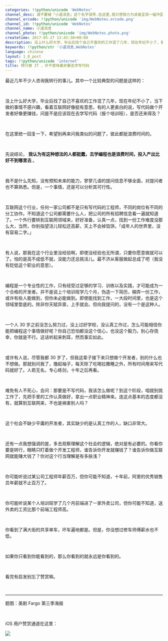 ```yaml
---
categories: !!python/unicode 'WebNotes'
channel_desc: 请不要被「小道消息」这个名字误导.在这里,我只想努力为读者呈现一幅中国互联网的清明上河图.
channel_ercode: !!python/unicode 'img/WebNotes.ercode.png'
channel_id: !!python/unicode 'WebNotes'
channel_name: 小道消息
channel_photo: !!python/unicode 'img/WebNotes.photo.png'
createtime: 2017-05-27 13:43:30+00:00
description: 没上什么好大学，毕业后找个自己不喜欢的工作混了几年，现在年纪不小了，看着互联网好像挺有意思，写代码做个开发者好像更赚钱，问是不是应该现在去学写代码，是否还来得及？
keywords: !!python/str '小道消息,WebNotes'
language: chinese
layout: 1_0_post
tags: !!python/unicode 'internet'
title: 转行做 IT ，并不意味着非要去学写代码
---
```

<div class="rich_media_content" id="js_content">
<p>
         最近几年不少人咨询我转行的事儿。其中一个比较典型的问题是这样的：
        </p>
<p>
<inherit>
<br/>
</inherit>
</p>
<p>
         没上什么好大学，毕业后找了自己不喜欢的工作混了几年，现在年纪不小了，当下做的事情不感兴趣，看着互联网好像挺有意思，有的人更直白的说，写代码做个开发者好像更赚钱，问是不是应该现在去学写代码（报个培训班），是否还来得及？
        </p>
<p>
<br/>
</p>
<p>
         在这里统一回复一下，希望别再来问我类似的问题了，彼此都挺浪费时间的。
        </p>
<p>
<br/>
</p>
<p>
         先说结论，
         <strong>
          我认为有这种想法的人都挺蠢，去学编程也是浪费时间，投入产出比好不到哪里去
         </strong>
         。
        </p>
<p>
<br/>
</p>
<p>
         我不是什么先知，没有预知未来的能力，寥寥几语的提问信息不够全面，对提问者也不算熟悉。但是，一个事情，还是可以分析其可行性。
        </p>
<p>
<br/>
</p>
<p>
         互联网这个行业，任何一家公司都不是只有写代码的工程师，不同的岗位有不同的分工协作。不知道这个公司都需要什么人，把公司的所有招聘信息看一遍就知道了。一个外行要转到互联网领域来，好好准备，认真一点，找到一份工作难度没那么大，当然，你别指望活儿轻松还高薪，天上不会掉馅饼。「成年人的世界里，没有容易二字。」
        </p>
<p>
<inherit>
<br/>
</inherit>
</p>
<p>
         有人说，那我在这个行业里没经验啊，即使没经验也无所谓，只要你愿意做就可以了。怕的是高不成低不就，没能力还总挑活儿。最不济从客服做起总成了吧（我没有贬低这个职业的意思）。
        </p>
<p>
<br/>
</p>
<p>
         编程是一个专业性的工作，只有经受过足够的学习、训练以及实践，才可能成为一个合格的开发者。并不是说上个培训班学几个月，伪造一下简历，糊弄一份工作，或许有些人能做到，但你未必能做到。即使能找到工作，一大段时间里，也是这个领域里垫底的。除非你天赋异禀，上手就会。但向我提问的，没有一个是这种人。
        </p>
<p>
<br/>
</p>
<p>
         一个人 30 岁之前没怎么努力过，没上过好学校，没认真工作过，怎么可能相信你能把编程这个事情做好呢？你自己恐怕都没这个信心，也没这个毅力。别心存侥幸，你就是不行。这话听起来刺耳，然而事实如此。
        </p>
<p>
<br/>
</p>
<p>
         或许有人说，尽管我都 30 岁了，但我这辈子接下来只想做个开发者，别的什么也不想做。那就别问我了，撸起袖子，每天除了吃喝拉撒睡之外，所有时间用来写代码就好了。人若无名，专心练剑，十年之后再看。
        </p>
<p>
<br/>
</p>
<p>
         难免有人不死心，会问：那要是不写代码，我该怎么做呢？到这个阶段，咱就别挑工作了，先把手里的工作认真做好，拿出一点职业精神来。连这点基本的态度都没有，就算到互联网来，不也是祸害别人吗？
        </p>
<p>
<br/>
</p>
<p>
         这个社会不缺少平庸的开发者，其实缺少的是认真工作的人，缺口非常大。
        </p>
<p>
<br/>
</p>
<p>
         还有一点我想强调的是，多去观察理解这个社会的逻辑，绝对是有必要的。你看你要是转行，眼睛只盯着做个开发工程师，谁告诉你开发就赚钱了？谁告诉你做互联网就能赚大钱了？你对这个行当理解是有多肤浅？
        </p>
<p>
<br/>
</p>
<p>
         你可能听说过某公司工程师年薪百万，但你可能不知道，十年前，阿里的优秀销售员年薪就不止百万了。
        </p>
<p>
<br/>
</p>
<p>
         你可能听说某个人培训班学了几个月前端进了一家外卖公司，但你可能不知道，送外卖的工资比那个前端工程师高。
        </p>
<p>
<br/>
</p>
<p>
         你看到了满大街的共享单车，坏车遍地都是。但是，你没想过修车师傅薪水也不低。
        </p>
<p>
<br/>
</p>
<p>
         如果你只看到你能看到的，那么你看到的就永远是你看到的。
        </p>
<p>
<br/>
</p>
<p>
         看完有启发别忘了赞赏嘛。
        </p>
<p>
<br/>
</p>
<hr style="font-family: Lato, Helvetica, Arial, freesans, clean, sans-serif; border-right-width: 0px; border-bottom-width: 0px; border-left-width: 0px; border-top-style: solid; border-top-color: rgb(234, 234, 234); height: 1px; margin-top: 1em; margin-bottom: 1em; color: rgb(51, 51, 51); font-size: 15px; white-space: normal;"/>
<p>
         题图：美剧 Fargo 第三季海报
        </p>
<p>
<br/>
</p>
<p>
         iOS 用户赞赏通道在这里：
        </p>
<p>
<img class="" data-ratio="0.5857019810508183" data-s="300,640" data-src="" data-type="jpeg" data-w="1161" src="{{ '/img/ow5rEn8QGlFc95PTicyicjEAtnRibty9cP9Z8t15DKHibnXbzSbVgpddNIJ4yAicyqex7icbNqAmia3wP6wUFl7C2hZcQ.jpeg' | prepend: site.img | replace: '//','/' }}"/>
</p>
<p>
<br/>
</p>
</div>